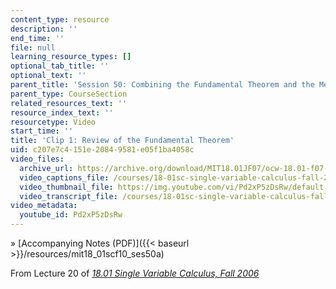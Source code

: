 ```yaml
---
content_type: resource
description: ''
end_time: ''
file: null
learning_resource_types: []
optional_tab_title: ''
optional_text: ''
parent_title: 'Session 50: Combining the Fundamental Theorem and the Mean Value Theorem'
parent_type: CourseSection
related_resources_text: ''
resource_index_text: ''
resourcetype: Video
start_time: ''
title: 'Clip 1: Review of the Fundamental Theorem'
uid: c207e7c4-151e-2084-9581-e05f1ba4058c
video_files:
  archive_url: https://archive.org/download/MIT18.01JF07/ocw-18.01-f07-lec20_300k.mp4
  video_captions_file: /courses/18-01sc-single-variable-calculus-fall-2010/d81b2ed343ec5fd1afe97fda0a6daef3_Pd2xP5zDsRw.vtt
  video_thumbnail_file: https://img.youtube.com/vi/Pd2xP5zDsRw/default.jpg
  video_transcript_file: /courses/18-01sc-single-variable-calculus-fall-2010/ac87e7e7112fcf69da31c7a046e3486f_Pd2xP5zDsRw.pdf
video_metadata:
  youtube_id: Pd2xP5zDsRw
---
```


» [Accompanying Notes (PDF)]({{< baseurl >}}/resources/mit18_01scf10_ses50a)

From Lecture 20 of [_18.01 Single Variable Calculus, Fall 2006_](/courses/18-01-single-variable-calculus-fall-2006/pages/video-lectures)